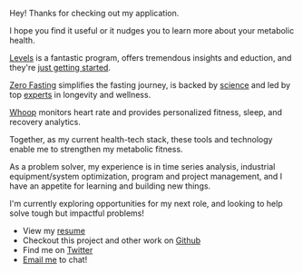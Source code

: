 Hey! Thanks for checking out my application. 

I hope you find it useful or it nudges you to learn more about your metabolic health. 

[Levels](https://www.levelshealth.com/signup) is a fantastic program,
offers tremendous insights and eduction,
and they're [just getting started](https://www.levelshealth.com/blog/the-secret-levels-master-plan-just-between-you-and-me-cgm-glucose).

[Zero Fasting](https://www.zerofasting.com/) simplifies the fasting journey, 
is backed by [science](https://www.zerofasting.com/why-fasting) 
and led by top [experts](https://www.bigskyhealth.com/our-team) in longevity and wellness.

[Whoop](https://www.whoop.com/) monitors heart rate and provides personalized fitness, sleep, and recovery analytics.

Together, as my current health-tech stack, these tools and technology enable me to strengthen my metabolic fitness.

As a problem solver, 
my experience is in time series analysis, 
industrial equipment/system optimization, 
program and project management,
and I have an appetite for learning and building new things.

I'm currently exploring opportunities for my next role, and looking to help solve tough but impactful problems!


- View my [resume](https://docs.google.com/document/d/1_a9wrZdrGWLrfasOR_PXB7je2db_77WRkrp0p4LvyC8/edit?usp=sharing)
- Checkout this project and other work on [Github](https://github.com/jbpauly/glucose-sleep-analysis)
- Find me on [Twitter](https://twitter.com/j_b_pauly)
- [Email me](mailto:joseph.b.pauly@gmail.com) to chat!
